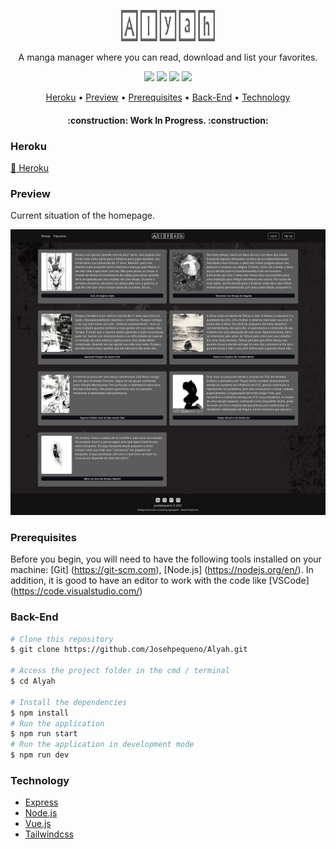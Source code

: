 <p align="center">
<a href="https://github.com/Josehpequeno/Alyah"><img src="public/images/logo.png" height="50" width="150" alt="Alyah"></a>
</p>
<p align="center">A manga manager where you can read, download and list your favorites.</p>
<p align="center">
<img src="https://img.shields.io/github/license/Josehpequeno/Alyah?logo=MIT">
<img src="https://img.shields.io/github/issues/Josehpequeno/Alyah">
<img src="https://img.shields.io/github/forks/Josehpequeno/Alyah">
<img src="https://img.shields.io/github/stars/Josehpequeno/Alyah">
</p>
<p align="center">
 <a href="#Heroku">Heroku</a> •
 <a href="#Preview">Preview</a> •
 <a href="#Prerequisites">Prerequisites</a> • 
 <a href="#Back-End">Back-End</a> •
 <a href="#Technology">Technology</a>  
<!-- 
 <a href="#contribuicao">Contribuição</a> • 
 <a href="#licenc-a">Licença</a> • 
 <a href="#autor">Autor</a>-->
</p>
<h4 align="center"> 
	:construction: Work In Progress. :construction:
</h4>

### Heroku

<a href="https://alyah.herokuapp.com/">:link: Heroku</a>

### Preview
Current situation of the homepage.

<img src="public/images/preview.png">

### Prerequisites
Before you begin, you will need to have the following tools installed on your machine:
[Git] (https://git-scm.com), [Node.js] (https://nodejs.org/en/).
In addition, it is good to have an editor to work with the code like [VSCode] (https://code.visualstudio.com/)

### Back-End

```bash
# Clone this repository
$ git clone https://github.com/Josehpequeno/Alyah.git

# Access the project folder in the cmd / terminal
$ cd Alyah

# Install the dependencies
$ npm install
# Run the application
$ npm run start
# Run the application in development mode
$ npm run dev
```

### Technology
- [Express](https://expressjs.com/)
- [Node.js](https://nodejs.org/en/)
- [Vue.js](https://br.vuejs.org/)
- [Tailwindcss](https://tailwindcss.com/)

